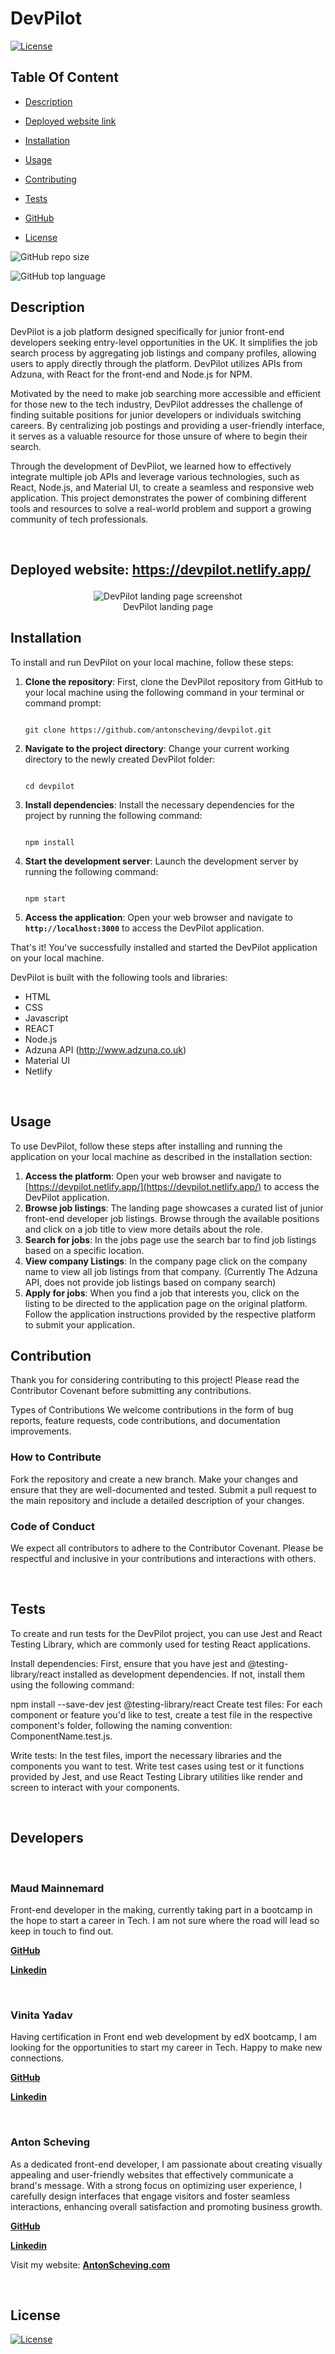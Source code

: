 # **DevPilot**

  [![License](https://img.shields.io/static/v1?label=License&message=MIT&color=blue&?style=plastic&logo=appveyor)](https://opensource.org/license/MIT)



## Table Of Content

- [Description](#description)
- [Deployed website link](#deployedWebsite)
- [Installation](#installation)
- [Usage](#usage)
- [Contributing](#contribution)
- [Tests](#tests)
- [GitHub](#github)

- [License](#license)




![GitHub repo size](https://img.shields.io/github/repo-size/AntonScheving/devpilot?style=plastic)

  ![GitHub top language](https://img.shields.io/github/languages/top/AntonScheving/devpilot?style=plastic)



## **Description**

  DevPilot is a job platform designed specifically for junior front-end developers seeking entry-level opportunities in the UK. It simplifies the job search process by aggregating job listings and company profiles, allowing users to apply directly through the platform. DevPilot utilizes APIs from Adzuna, with React for the front-end and Node.js for NPM.

Motivated by the need to make job searching more accessible and efficient for those new to the tech industry, DevPilot addresses the challenge of finding suitable positions for junior developers or individuals switching careers. By centralizing job postings and providing a user-friendly interface, it serves as a valuable resource for those unsure of where to begin their search.

Through the development of DevPilot, we learned how to effectively integrate multiple job APIs and leverage various technologies, such as React, Node.js, and Material UI, to create a seamless and responsive web application. This project demonstrates the power of combining different tools and resources to solve a real-world problem and support a growing community of tech professionals.

<br>

## **<p>Deployed website: <strong><a href="https://devpilot.netlify.app/">https://devpilot.netlify.app/</a></strong>**





<p align="center">
  <img alt="DevPilot landing page screenshot" [Screenshot] src="public/images/DevPilotMainScreenshot.png"><br>
DevPilot landing page
</p>





## **Installation**

To install and run DevPilot on your local machine, follow these steps:

1. **Clone the repository**: First, clone the DevPilot repository from GitHub to your local machine using the following command in your terminal or command prompt:
    
    ```
    
    git clone https://github.com/antonscheving/devpilot.git
    
    ```
    
2. **Navigate to the project directory**: Change your current working directory to the newly created DevPilot folder:
    
    ```
    
    cd devpilot
    
    ```
    
3. **Install dependencies**: Install the necessary dependencies for the project by running the following command:
    
    ```
    
    npm install
    
    ```
    
4. **Start the development server**: Launch the development server by running the following command:
    
    ```
    
    npm start
    
    ```
    
5. **Access the application**: Open your web browser and navigate to **`http://localhost:3000`** to access the DevPilot application.

That's it! You've successfully installed and started the DevPilot application on your local machine.





DevPilot is built with the following tools and libraries: <ul><li>HTML</li><li>CSS</li><li>Javascript</li> <li>REACT</li> <li>Node.js</li> <li>Adzuna API (http://www.adzuna.co.uk)</li> <li>Material UI</li><li>Netlify</li></ul>


<br>


## **Usage**

To use DevPilot, follow these steps after installing and running the application on your local machine as described in the installation section:

1. **Access the platform**: Open your web browser and navigate to [https://devpilot.netlify.app/](https://devpilot.netlify.app/) to access the DevPilot application.
2. **Browse job listings**: The landing page showcases a curated list of junior front-end developer job listings. Browse through the available positions and click on a job title to view more details about the role.
3. **Search for jobs**: In the jobs page use the search bar to find job listings based on a specific location. 
4. **View company Listings**: In the company page click on the company name to view all job listings from that company. (Currently The Adzuna API, does not provide job listings based on company search)
5. **Apply for jobs**: When you find a job that interests you, click on the listing to be directed to the application page on the original platform. Follow the application instructions provided by the respective platform to submit your application.






## **Contribution**
 
Thank you for considering contributing to this project! Please read the Contributor Covenant before submitting any contributions.

Types of Contributions
We welcome contributions in the form of bug reports, feature requests, code contributions, and documentation improvements.

### How to Contribute
Fork the repository and create a new branch.
Make your changes and ensure that they are well-documented and tested.
Submit a pull request to the main repository and include a detailed description of your changes.
### Code of Conduct
We expect all contributors to adhere to the Contributor Covenant. Please be respectful and inclusive in your contributions and interactions with others.

<br>

## **Tests**
 
To create and run tests for the DevPilot project, you can use Jest and React Testing Library, which are commonly used for testing React applications.

Install dependencies: First, ensure that you have jest and @testing-library/react installed as development dependencies. If not, install them using the following command:

npm install --save-dev jest @testing-library/react
Create test files: For each component or feature you'd like to test, create a test file in the respective component's folder, following the naming convention: ComponentName.test.js.

Write tests: In the test files, import the necessary libraries and the components you want to test. Write test cases using test or it functions provided by Jest, and use React Testing Library utilities like render and screen to interact with your components.



<br>


## **Developers**

<br>

### **Maud Mainnemard**

<p>Front-end developer in the making, currently taking part in a bootcamp in the hope to start a career in Tech. I am not sure where the road will lead so keep in touch to find out.</p>
<a href="https://github.com/maudmain"><strong>GitHub</a></strong>

<a href="https://www.linkedin.com/in/maud-mainnemard/"><strong>Linkedin</a></strong>

<br>

### **Vinita Yadav**

<p>Having certification in Front end web development by edX bootcamp, I am looking for the opportunities to start my career in Tech. Happy to make new connections.</p>
<a href="https://github.com/Vinita686"><strong>GitHub</a></strong>

<a href="https://www.linkedin.com/in/yadav-vinita/"><strong>Linkedin</a></strong>

<br>

### **Anton Scheving**

<p>As a dedicated front-end developer, I am passionate about creating visually appealing and user-friendly websites that effectively communicate a brand's message. With a strong focus on optimizing user experience, I carefully design interfaces that engage visitors and foster seamless interactions, enhancing overall satisfaction and promoting business growth.</p>
<a href="https://github.com/AntonScheving"><strong>GitHub</a></strong>

<a href="https://www.linkedin.com/in/antonscheving/"><strong>Linkedin</a></strong>

<p>Visit my website: <strong><a href="www.antonscheving.com">AntonScheving.com</a></strong></p>

<br>

## License

[![License](https://img.shields.io/static/v1?label=Licence&message=MIT&color=blue)](https://opensource.org/license/MIT)


